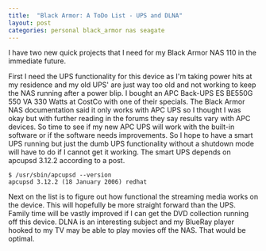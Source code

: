 ```yaml
---
title:  "Black Armor: A ToDo List - UPS and DLNA"
layout: post
categories: personal black_armor nas seagate
---
```


I have two new quick projects that I need for my Black Armor NAS 110 in the immediate future.

First I need the UPS functionality for this device as I'm taking power hits at my residence and my old UPS' are just way too old and not working to keep the NAS running after a power blip. I bought an APC Back-UPS ES BE550G 550 VA 330 Watts at CostCo with one of their specials. The Black Armor NAS documentation said it only works with APC UPS so I thought I was okay but with further reading in the forums they say results vary with APC devices. So time to see if my new APC UPS will work with the built-in software or if the software needs improvements. So I hope to have a smart UPS running but just the dumb UPS functionality without a shutdown mode will have to do if I cannot get it working. The smart UPS depends on apcupsd 3.12.2 according to a post.

```
$ /usr/sbin/apcupsd --version
apcupsd 3.12.2 (18 January 2006) redhat
```

Next on the list is to figure out how functional the streaming media works on the device.  This will hopefully be more straight forward than the UPS. Family time will be vastly improved if I can get the DVD collection running off this device. DLNA is an interesting subject and my BlueRay player hooked to my TV may be able to play movies off the NAS. That would be optimal.
